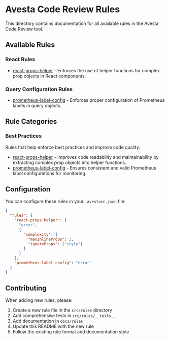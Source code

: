 # Avesta Code Review Rules

This directory contains documentation for all available rules in the Avesta Code Review tool.

## Available Rules

### React Rules

- [react-props-helper](./react-props-helper.md) - Enforces the use of helper functions for complex prop objects in React components.

### Query Configuration Rules

- [prometheus-label-config](./prometheus-label-config.md) - Enforces proper configuration of Prometheus labels in query objects.

## Rule Categories

### Best Practices

Rules that help enforce best practices and improve code quality:

- [react-props-helper](./react-props-helper.md) - Improves code readability and maintainability by extracting complex prop objects into helper functions.
- [prometheus-label-config](./prometheus-label-config.md) - Ensures consistent and valid Prometheus label configurations for monitoring.

## Configuration

You can configure these rules in your `.avestarc.json` file:

```json
{
  "rules": {
    "react-props-helper": [
      "error",
      {
        "complexity": {
          "maxInlineProps": 2,
          "ignoreProps": ["style"]
        }
      }
    ],
    "prometheus-label-config": "error"
  }
}
```

## Contributing

When adding new rules, please:

1. Create a new rule file in the `src/rules` directory
2. Add comprehensive tests in `src/rules/__tests__`
3. Add documentation in `docs/rules`
4. Update this README with the new rule
5. Follow the existing rule format and documentation style
